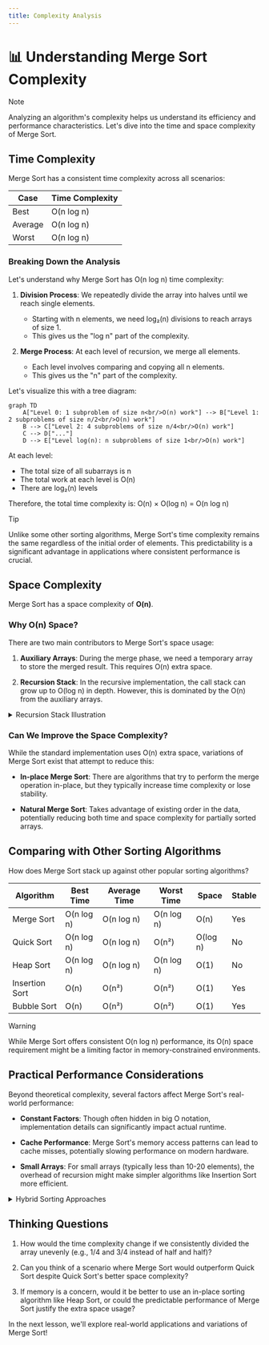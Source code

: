 ```yaml
---
title: Complexity Analysis
---
```


# 📊 Understanding Merge Sort Complexity

> [!NOTE]
> Analyzing an algorithm's complexity helps us understand its efficiency and performance characteristics. Let's dive into the time and space complexity of Merge Sort.

## Time Complexity

Merge Sort has a consistent time complexity across all scenarios:

| Case | Time Complexity |
|------|----------------|
| Best | O(n log n) |
| Average | O(n log n) |
| Worst | O(n log n) |

### Breaking Down the Analysis

Let's understand why Merge Sort has O(n log n) time complexity:

1. **Division Process**: We repeatedly divide the array into halves until we reach single elements.
   - Starting with n elements, we need log₂(n) divisions to reach arrays of size 1.
   - This gives us the "log n" part of the complexity.

2. **Merge Process**: At each level of recursion, we merge all elements.
   - Each level involves comparing and copying all n elements.
   - This gives us the "n" part of the complexity.

Let's visualize this with a tree diagram:

```mermaid
graph TD
    A["Level 0: 1 subproblem of size n<br/>O(n) work"] --> B["Level 1: 2 subproblems of size n/2<br/>O(n) work"]
    B --> C["Level 2: 4 subproblems of size n/4<br/>O(n) work"]
    C --> D["..."]
    D --> E["Level log(n): n subproblems of size 1<br/>O(n) work"]
```

At each level:
- The total size of all subarrays is n
- The total work at each level is O(n)
- There are log₂(n) levels

Therefore, the total time complexity is: O(n) × O(log n) = O(n log n)

> [!TIP]
> Unlike some other sorting algorithms, Merge Sort's time complexity remains the same regardless of the initial order of elements. This predictability is a significant advantage in applications where consistent performance is crucial.

## Space Complexity

Merge Sort has a space complexity of **O(n)**.

### Why O(n) Space?

There are two main contributors to Merge Sort's space usage:

1. **Auxiliary Arrays**: During the merge phase, we need a temporary array to store the merged result. This requires O(n) extra space.

2. **Recursion Stack**: In the recursive implementation, the call stack can grow up to O(log n) in depth. However, this is dominated by the O(n) from the auxiliary arrays.

<details>
<summary>Recursion Stack Illustration</summary>

For an array of size 8, the recursive call stack might look like:
- `mergeSort([1,3,5,7,2,4,6,8])`
  - `mergeSort([1,3,5,7])`
    - `mergeSort([1,3])`
      - `mergeSort([1])`
      - `mergeSort([3])`
    - `mergeSort([5,7])`
      - `mergeSort([5])`
      - `mergeSort([7])`
  - `mergeSort([2,4,6,8])`
    - ...and so on

At its deepest point, this stack has log₂(8) = 3 levels.
</details>

### Can We Improve the Space Complexity?

While the standard implementation uses O(n) extra space, variations of Merge Sort exist that attempt to reduce this:

- **In-place Merge Sort**: There are algorithms that try to perform the merge operation in-place, but they typically increase time complexity or lose stability.

- **Natural Merge Sort**: Takes advantage of existing order in the data, potentially reducing both time and space complexity for partially sorted arrays.

## Comparing with Other Sorting Algorithms

How does Merge Sort stack up against other popular sorting algorithms?

| Algorithm | Best Time | Average Time | Worst Time | Space | Stable |
|-----------|-----------|--------------|------------|-------|--------|
| Merge Sort | O(n log n) | O(n log n) | O(n log n) | O(n) | Yes |
| Quick Sort | O(n log n) | O(n log n) | O(n²) | O(log n) | No |
| Heap Sort | O(n log n) | O(n log n) | O(n log n) | O(1) | No |
| Insertion Sort | O(n) | O(n²) | O(n²) | O(1) | Yes |
| Bubble Sort | O(n) | O(n²) | O(n²) | O(1) | Yes |

> [!WARNING]
> While Merge Sort offers consistent O(n log n) performance, its O(n) space requirement might be a limiting factor in memory-constrained environments.

## Practical Performance Considerations

Beyond theoretical complexity, several factors affect Merge Sort's real-world performance:

- **Constant Factors**: Though often hidden in big O notation, implementation details can significantly impact actual runtime.

- **Cache Performance**: Merge Sort's memory access patterns can lead to cache misses, potentially slowing performance on modern hardware.

- **Small Arrays**: For small arrays (typically less than 10-20 elements), the overhead of recursion might make simpler algorithms like Insertion Sort more efficient.

<details>
<summary>Hybrid Sorting Approaches</summary>

Many practical sorting implementations use a hybrid approach:
- Use Merge Sort for the overall algorithm to ensure O(n log n) worst-case performance
- Switch to Insertion Sort for small subarrays to leverage its efficiency with small datasets
- This approach is used in languages like Java for its `Arrays.sort()` implementation (though technically using TimSort, a Merge Sort variant)
</details>

## Thinking Questions

1. How would the time complexity change if we consistently divided the array unevenly (e.g., 1/4 and 3/4 instead of half and half)?

2. Can you think of a scenario where Merge Sort would outperform Quick Sort despite Quick Sort's better space complexity?

3. If memory is a concern, would it be better to use an in-place sorting algorithm like Heap Sort, or could the predictable performance of Merge Sort justify the extra space usage?

In the next lesson, we'll explore real-world applications and variations of Merge Sort! 